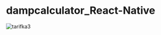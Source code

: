 # dampcalculator_React-Native
![tarifka3](https://github.com/furkanndemirr/dampcalculator_React-Native/assets/99350923/9ccbc51f-4493-4a28-b5ac-908825100df1)
